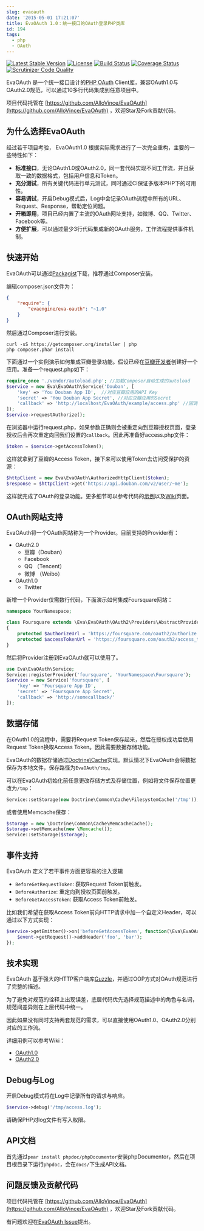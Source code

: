 ```yaml
---
slug: evaoauth
date: '2015-05-01 17:21:07'
title: EvaOAuth 1.0：统一接口的OAuth登录PHP类库
id: 194
tags:
  - php
  - OAuth
---
```


[![Latest Stable Version](https://poser.pugx.org/evaengine/eva-oauth/v/stable.svg)](https://packagist.org/packages/evaengine/eva-oauth)
[![License](https://poser.pugx.org/evaengine/eva-oauth/license.svg)](https://packagist.org/packages/evaengine/eva-oauth)
[![Build Status](https://travis-ci.org/AlloVince/EvaOAuth.svg?branch=feature%2Frefactoring)](https://travis-ci.org/AlloVince/EvaOAuth)
[![Coverage Status](https://coveralls.io/repos/AlloVince/EvaOAuth/badge.svg?branch=master)](https://coveralls.io/r/AlloVince/EvaOAuth?branch=master)
[![Scrutinizer Code Quality](https://scrutinizer-ci.com/g/AlloVince/EvaOAuth/badges/quality-score.png?b=master)](https://scrutinizer-ci.com/g/AlloVince/EvaOAuth/?branch=master)

EvaOAuth 是一个统一接口设计的[PHP OAuth](http://avnpc.com/pages/evaoauth) Client库，兼容OAuth1.0与OAuth2.0规范，可以通过10多行代码集成到任意项目中。

项目代码托管在 [https://github.com/AlloVince/EvaOAuth](https://github.com/AlloVince/EvaOAuth) ，欢迎Star及Fork贡献代码。

## 为什么选择EvaOAuth 

经过若干项目考验， EvaOAuth1.0 根据实际需求进行了一次完全重构，主要的一些特性如下：

- **标准接口**，无论OAuth1.0或OAuth2.0，同一套代码实现不同工作流，并且获取一致的数据格式，包括用户信息和Token。  
- **充分测试**，所有关键代码进行单元测试，同时通过CI保证多版本PHP下的可用性。 
- **容易调试**，开启Debug模式后，Log中会记录OAuth流程中所有的URL、Request、Response，帮助定位问题。
- **开箱即用**，项目已经内置了主流的OAuth网址支持，如微博、QQ、Twitter、Facebook等。
- **方便扩展**，可以通过最少3行代码集成新的OAuth服务，工作流程提供事件机制。 

## 快速开始

EvaOAuth可以通过[Packagist](https://packagist.org/packages/evaengine/eva-oauth)下载，推荐通过Composer安装。

编辑composer.json文件为：

``` json
{
    "require": {
        "evaengine/eva-oauth": "~1.0"
    }
}
```

然后通过Composer进行安装。

``` shell
curl -sS https://getcomposer.org/installer | php
php composer.phar install
```

下面通过一个实例演示如何集成豆瓣登录功能。假设已经在[豆瓣开发者](http://developers.douban.com)创建好一个应用。准备一个request.php如下：

``` php
require_once './vendor/autoload.php'; //加载Composer自动生成的autoload
$service = new Eva\EvaOAuth\Service('Douban', [
    'key' => 'You Douban App ID',  //对应豆瓣应用的API Key
    'secret' => 'You Douban App Secret', //对应豆瓣应用的Secret
    'callback' => 'http://localhost/EvaOAuth/example/access.php' //回调地址
]);
$service->requestAuthorize();
```

在浏览器中运行request.php，如果参数正确则会被重定向到豆瓣授权页面，登录授权后会再次重定向回我们设置的`callback`。因此再准备好access.php文件：

``` php
$token = $service->getAccessToken();
```

这样就拿到了豆瓣的Access Token，接下来可以使用Token去访问受保护的资源：

``` php
$httpClient = new Eva\EvaOAuth\AuthorizedHttpClient($token);
$response = $httpClient->get('https://api.douban.com/v2/user/~me');
```
 
这样就完成了OAuth的登录功能。更多细节可以参考代码的[示例](https://github.com/AlloVince/EvaOAuth/tree/master/examples)以及[Wiki](https://github.com/AlloVince/EvaOAuth/wiki)页面。

## OAuth网站支持

EvaOAuth将一个OAuth网站称为一个Provider。目前支持的Provider有：

- OAuth2.0
  - 豆瓣（Douban）
  - Facebook
  - QQ （Tencent）
  - 微博 （Weibo）
- OAuth1.0
  - Twitter
  
新增一个Provider仅需数行代码，下面演示如何集成Foursquare网站：


``` php
namespace YourNamespace;

class Foursquare extends \Eva\EvaOAuth\OAuth2\Providers\AbstractProvider
{
    protected $authorizeUrl = 'https://foursquare.com/oauth2/authorize';
    protected $accessTokenUrl = 'https://foursquare.com/oauth2/access_token';
}
```

然后将Provider注册到EvaOAuth就可以使用了。

``` php
use Eva\EvaOAuth\Service;
Service::registerProvider('foursquare', 'YourNamespace\Foursquare');
$service = new Service('foursquare', [
    'key' => 'Foursquare App ID',
    'secret' => 'Foursquare App Secret',
    'callback' => 'http://somecallback/'
]);
```

## 数据存储

在OAuth1.0的流程中，需要将Request Token保存起来，然后在授权成功后使用Request Token换取Access Token。因此需要数据存储功能。

EvaOAuth的数据存储通过[Doctrine\Cache](https://github.com/doctrine/cache)实现。默认情况下EvaOAuth会将数据保存为本地文件，保存路径为`EvaOAuth/tmp`。

可以在EvaOAuth初始化前任意更改存储方式及存储位置，例如将文件保存位置更改为`/tmp`：

``` php
Service::setStorage(new Doctrine\Common\Cache\FilesystemCache('/tmp'));
```

或者使用Memcache保存：

``` php
$storage = new \Doctrine\Common\Cache\MemcacheCache();
$storage->setMemcache(new \Memcache());
Service::setStorage($storage);
```

## 事件支持

EvaOAuth 定义了若干事件方面更容易的注入逻辑

- `BeforeGetRequestToken`: 获取Request Token前触发。
- `BeforeAuthorize`: 重定向到授权页面前触发。
- `BeforeGetAccessToken`: 获取Access Token前触发。

比如我们希望在获取Access Token前向HTTP请求中加一个自定义Header，可以通过以下方式实现：

``` php
$service->getEmitter()->on('beforeGetAccessToken', function(\Eva\EvaOAuth\Events\BeforeGetAccessToken $event) {
    $event->getRequest()->addHeader('foo', 'bar');
});
```

## 技术实现

EvaOAuth 基于强大的HTTP客户端库[Guzzle](https://github.com/guzzle/guzzle)，并通过OOP方式对OAuth规范进行了完整的描述。

为了避免对规范的诠释上出现误差，底层代码优先选择规范描述中的角色与名词，规范间差异则在上层代码中统一。

因此如果没有同时支持两套规范的需求，可以直接使用OAuth1.0、OAuth2.0分别对应的工作流。

详细用例可以参考Wiki：
 
- [OAuth1.0](https://github.com/AlloVince/EvaOAuth/wiki/OAuth1.0-Specification-Implementation)
- [OAuth2.0](https://github.com/AlloVince/EvaOAuth/wiki/OAuth2.0-Specification-Implementation)

## Debug与Log

开启Debug模式将在Log中记录所有的请求与响应。

``` php
$service->debug('/tmp/access.log');
```

请确保PHP对log文件有写入权限。

## API文档

首先通过`pear install phpdoc/phpDocumentor`安装phpDocumentor，然后在项目根目录下运行`phpdoc`，会在`docs/`下生成API文档。

## 问题反馈及贡献代码

项目代码托管在 [https://github.com/AlloVince/EvaOAuth](https://github.com/AlloVince/EvaOAuth) ，欢迎Star及Fork贡献代码。

有问题欢迎在[EvaOAuth Issue](https://github.com/AlloVince/EvaOAuth/issues)提出。


